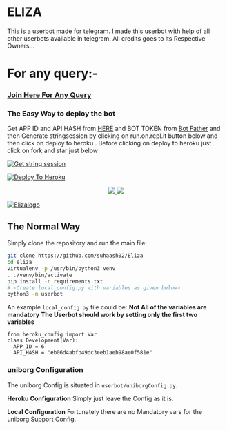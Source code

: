 # ELIZA
This is a userbot made for telegram. I made this userbot with help of all other userbots available in telegram. All credits goes to its Respective Owners...
# For any query:-
### [Join Here For Any Query](https://t.me/ELIZAuserbot_support)

### The Easy Way to deploy the bot
Get APP ID and API HASH from [HERE](https://my.telegram.org) and BOT TOKEN from [Bot Father](https://t.me/botfather) and then Generate stringsession by clicking on run.on.repl.it button below and then click on deploy to heroku . Before clicking on deploy to heroku just click on fork and star just below

[![Get string session](https://repl.it/badge/github/suhaash02/Eliza)]()

[![Deploy To Heroku](https://www.herokucdn.com/deploy/button.svg)](https://heroku.com/deploy?template=https://github.com/suhaash02/Eliza/tree/Webo)

<p align="center">
  <a href="https://github.com/suhaash02/Eliza/fork">
    <img src="https://img.shields.io/github/forks/suhaash02/Eliza?label=Fork&style=social">
    
  </a>
  <a href="https://github.com/suhaash02/Eliza">
    <img src="https://img.shields.io/github/stars/suhaash02/Eliza?style=social">
  </a>
</p>

[![Elizalogo](https://telegra.ph/file/7e1e89621fabbf02596f8.jpg)](https://heroku.com/deploy?template=https://github.com/suhaash02/Eliza)

## The Normal Way
Simply clone the repository and run the main file:
```sh
git clone https://github.com/suhaash02/Eliza
cd eliza
virtualenv -p /usr/bin/python3 venv
. ./venv/bin/activate
pip install -r requirements.txt
# <Create local_config.py with variables as given below>
python3 -m userbot
```
An example `local_config.py` file could be:
**Not All of the variables are mandatory**
__The Userbot should work by setting only the first two variables__
```python3
from heroku_config import Var
class Development(Var):
  APP_ID = 6
  API_HASH = "eb06d4abfb49dc3eeb1aeb98ae0f581e"
```
### uniborg Configuration

The uniborg Config is situated in `userbot/uniborgConfig.py`.

**Heroku Configuration**
Simply just leave the Config as it is.

**Local Configuration**
Fortunately there are no Mandatory vars for the uniborg Support Config.

